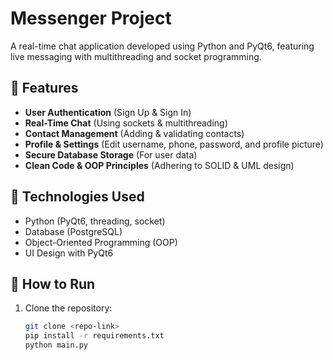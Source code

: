 # Messenger Project  
A real-time chat application developed using Python and PyQt6, featuring live messaging with multithreading and socket programming.

## 📌 Features  
- **User Authentication** (Sign Up & Sign In)  
- **Real-Time Chat** (Using sockets & multithreading)  
- **Contact Management** (Adding & validating contacts)  
- **Profile & Settings** (Edit username, phone, password, and profile picture)  
- **Secure Database Storage** (For user data)  
- **Clean Code & OOP Principles** (Adhering to SOLID & UML design)  

## 🔧 Technologies Used  
- Python (PyQt6, threading, socket)  
- Database (PostgreSQL)  
- Object-Oriented Programming (OOP)  
- UI Design with PyQt6  

## 🚀 How to Run  
1. Clone the repository:  
   ```bash
   git clone <repo-link>
   pip install -r requirements.txt
   python main.py


